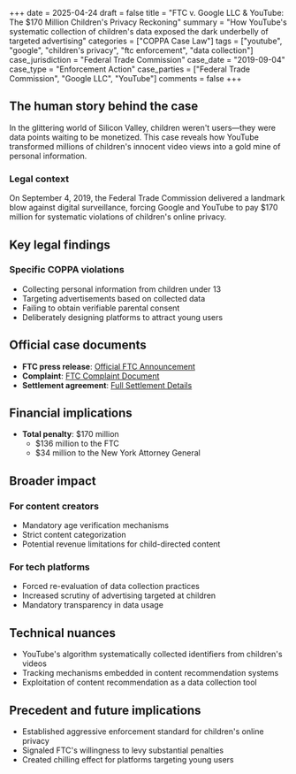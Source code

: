 +++
date = 2025-04-24
draft = false
title = "FTC v. Google LLC & YouTube: The $170 Million Children's Privacy Reckoning"
summary = "How YouTube's systematic collection of children's data exposed the dark underbelly of targeted advertising"
categories = ["COPPA Case Law"]
tags = ["youtube", "google", "children's privacy", "ftc enforcement", "data collection"]
case_jurisdiction = "Federal Trade Commission"
case_date = "2019-09-04"
case_type = "Enforcement Action"
case_parties = ["Federal Trade Commission", "Google LLC", "YouTube"]
comments = false
+++

## The human story behind the case

In the glittering world of Silicon Valley, children weren't users—they were data points waiting to be monetized. This case reveals how YouTube transformed millions of children's innocent video views into a gold mine of personal information.

### Legal context

On September 4, 2019, the Federal Trade Commission delivered a landmark blow against digital surveillance, forcing Google and YouTube to pay $170 million for systematic violations of children's online privacy.

## Key legal findings

### Specific COPPA violations
- Collecting personal information from children under 13
- Targeting advertisements based on collected data
- Failing to obtain verifiable parental consent
- Deliberately designing platforms to attract young users

## Official case documents
- **FTC press release**: [Official FTC Announcement](https://www.ftc.gov/news-events/news/press-releases/2019/09/google-youtube-will-pay-record-170-million-alleged-violations-childrens-privacy-law)
- **Complaint**: [FTC Complaint Document](https://www.ftc.gov/system/files/documents/cases/youtube_complaint.pdf)
- **Settlement agreement**: [Full Settlement Details](https://www.ftc.gov/system/files/documents/cases/172_3083_youtube_coppa_consent_order.pdf)

## Financial implications
- **Total penalty**: $170 million
  - $136 million to the FTC
  - $34 million to the New York Attorney General

## Broader impact

### For content creators
- Mandatory age verification mechanisms
- Strict content categorization
- Potential revenue limitations for child-directed content

### For tech platforms
- Forced re-evaluation of data collection practices
- Increased scrutiny of advertising targeted at children
- Mandatory transparency in data usage

## Technical nuances
- YouTube's algorithm systematically collected identifiers from children's videos
- Tracking mechanisms embedded in content recommendation systems
- Exploitation of content recommendation as a data collection tool

## Precedent and future implications
- Established aggressive enforcement standard for children's online privacy
- Signaled FTC's willingness to levy substantial penalties
- Created chilling effect for platforms targeting young users
